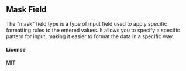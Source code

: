 ## Mask Field

The "mask" field type is a type of input field used to apply specific formatting rules to the entered values. It allows you to specify a specific pattern for input, making it easier to format the data in a specific way.

#### License

MIT